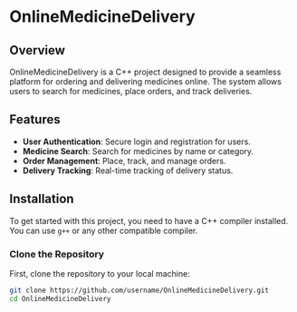 # OnlineMedicineDelivery

## Overview

OnlineMedicineDelivery is a C++ project designed to provide a seamless platform for ordering and delivering medicines online. The system allows users to search for medicines, place orders, and track deliveries.

## Features

- **User Authentication**: Secure login and registration for users.
- **Medicine Search**: Search for medicines by name or category.
- **Order Management**: Place, track, and manage orders.
- **Delivery Tracking**: Real-time tracking of delivery status.

## Installation

To get started with this project, you need to have a C++ compiler installed. You can use `g++` or any other compatible compiler.

### Clone the Repository

First, clone the repository to your local machine:

```bash
git clone https://github.com/username/OnlineMedicineDelivery.git
cd OnlineMedicineDelivery
